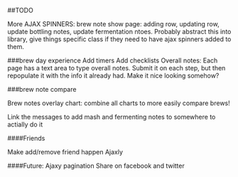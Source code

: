 ##TODO

More AJAX SPINNERS:
brew note show page: adding row, updating row, update bottling notes, update fermentation ntoes. Probably abstract this into library, give things specific class if they need to have ajax spinners added to them.


###brew day experience
Add timers
Add checklists
Overall notes:
  Each page has a text area to type overall notes. Submit it on each step, but then repopulate it with the info it already had. Make it nice looking somehow?

###brew note compare

Brew notes overlay chart: combine all charts to more easily compare brews!

Link the messages to add mash and fermenting notes to somewhere to actially do it

####Friends

Make add/remove friend happen Ajaxly

####Future:
Ajaxy pagination
Share on facebook and twitter